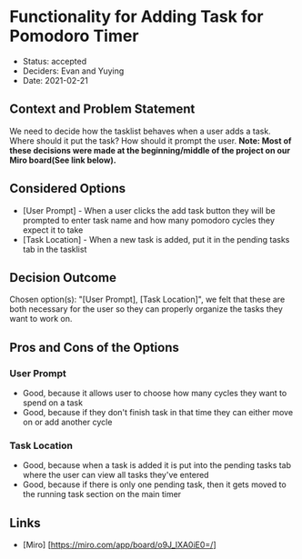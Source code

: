# Functionality for Adding Task for Pomodoro Timer

* Status: accepted
* Deciders: Evan and Yuying
* Date: 2021-02-21

## Context and Problem Statement

We need to decide how the tasklist behaves when a user adds a task. Where should it put the task? How should it prompt the user. **Note: Most of these decisions were made at the beginning/middle of the project on our Miro board(See link below).**

## Considered Options

* [User Prompt] - When a user clicks the add task button they will be prompted to enter task name and how many pomodoro cycles they expect it to take
* [Task Location] - When a new task is added, put it in the pending tasks tab in the tasklist

## Decision Outcome

Chosen option(s): "[User Prompt], [Task Location]", we felt that these are both necessary for the user so they can properly organize the tasks they want to work on.

## Pros and Cons of the Options <!-- optional -->

### User Prompt

* Good, because it allows user to choose how many cycles they want to spend on a task
* Good, because if they don't finish task in that time they can either move on or add another cycle

### Task Location

* Good, because when a task is added it is put into the pending tasks tab where the user can view all tasks they've entered
* Good, because if there is only one pending task, then it gets moved to the running task section on the main timer

## Links

* [Miro] [https://miro.com/app/board/o9J_lXA0iE0=/] <!-- example: Refined by [ADR-0005](0005-example.md) -->
